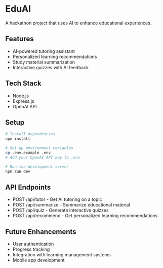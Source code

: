 # EduAI

A hackathon project that uses AI to enhance educational experiences.

## Features

- AI-powered tutoring assistant
- Personalized learning recommendations
- Study material summarization
- Interactive quizzes with AI feedback

## Tech Stack

- Node.js
- Express.js
- OpenAI API

## Setup

```bash
# Install dependencies
npm install

# Set up environment variables
cp .env.example .env
# Add your OpenAI API key to .env

# Run the development server
npm run dev
```

## API Endpoints

- POST /api/tutor - Get AI tutoring on a topic
- POST /api/summarize - Summarize educational material
- POST /api/quiz - Generate interactive quizzes
- POST /api/recommend - Get personalized learning recommendations

## Future Enhancements

- User authentication
- Progress tracking
- Integration with learning management systems
- Mobile app development 